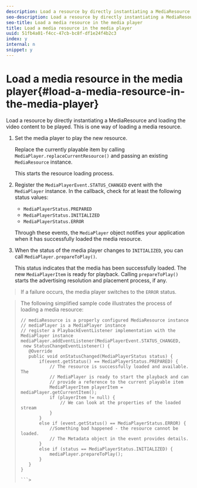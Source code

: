 ```yaml
---
description: Load a resource by directly instantiating a MediaResource and loading the video content to be played. This is one way of loading a media resource.
seo-description: Load a resource by directly instantiating a MediaResource and loading the video content to be played. This is one way of loading a media resource.
seo-title: Load a media resource in the media player
title: Load a media resource in the media player
uuid: 51fb4a01-f4cc-47cb-bc8f-df1e24f4b2c3
index: y
internal: n
snippet: y
---
```


# Load a media resource in the media player{#load-a-media-resource-in-the-media-player}

Load a resource by directly instantiating a MediaResource and loading the video content to be played. This is one way of loading a media resource.

1. Set the media player to play the new resource.

   Replace the currently playable item by calling `MediaPlayer.replaceCurrentResource()` and passing an existing `MediaResource` instance.

   This starts the resource loading process. 

1. Register the `MediaPlayerEvent.STATUS_CHANGED` event with the `MediaPlayer` instance. In the callback, check for at least the following status values:

    * `MediaPlayerStatus.PREPARED` 
    * `MediaPlayerStatus.INITIALIZED` 
    * `MediaPlayerStatus.ERROR`

   Through these events, the `MediaPlayer` object notifies your application when it has successfully loaded the media resource.
1. When the status of the media player changes to `INITIALIZED`, you can call `MediaPlayer.prepareToPlay()`.

   This status indicates that the media has been successfully loaded. The new `MediaPlayerItem` is ready for playback. Calling `prepareToPlay()` starts the advertising resolution and placement process, if any.
>If a failure occurs, the media player switches to the `ERROR` status. 

>

>The following simplified sample code illustrates the process of loading a media resource: 
>
>```java>
>// mediaResource is a properly configured MediaResource instance 
>// mediaPlayer is a MediaPlayer instance 
>// register a PlaybackEventListener implementation with the MediaPlayer instance 
>mediaPlayer.addEventListener(MediaPlayerEvent.STATUS_CHANGED,  
>  new StatusChangeEventListener() { 
>    @Override 
>    public void onStatusChanged(MediaPlayerStatus status) { 
>        if(event.getStatus() == MediaPlayerStatus.PREPARED) { 
>            // The resource is successfully loaded and available. The  
>            // MediaPlayer is ready to start the playback and can 
>            // provide a reference to the current playable item 
>            MediaPlayerItem playerItem = mediaPlayer.getCurrentItem(); 
>            if (playerItem != null) { 
>                // We can look at the properties of the loaded stream 
>            } 
>        } 
>        else if (event.getStatus() == MediaPlayerStatus.ERROR) { 
>            //Something bad happened - the resource cannot be loaded. 
>            // The Metadata object in the event provides details. 
>        } 
>        else if (status == MediaPlayerStatus.INITIALIZED) { 
>            mediaPlayer.prepareToPlay(); 
>        } 
>    } 
>} 
>
>```>
